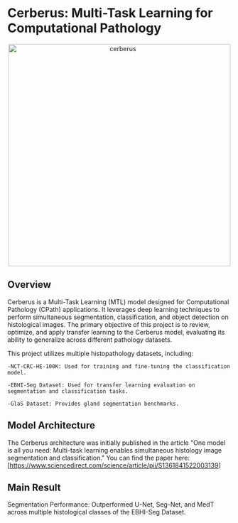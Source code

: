 # Cerberus: Multi-Task Learning for Computational Pathology

<p align="center">
    <img src="https://github.com/user-attachments/assets/c5fb5637-1edd-4597-91e8-382d3a35cfb5" alt="cerberus" width="500"/>
</p>


## Overview

Cerberus is a Multi-Task Learning (MTL) model designed for Computational Pathology (CPath) applications. It leverages deep learning techniques to perform simultaneous segmentation, classification, and object detection on histological images. The primary objective of this project is to review, optimize, and apply transfer learning to the Cerberus model, evaluating its ability to generalize across different pathology datasets.

This project utilizes multiple histopathology datasets, including:

    -NCT-CRC-HE-100K: Used for training and fine-tuning the classification model.
    
    -EBHI-Seg Dataset: Used for transfer learning evaluation on segmentation and classification tasks.
    
    -GlaS Dataset: Provides gland segmentation benchmarks.

## Model Architecture

The Cerberus architecture was initially published in the article "One model is all you need: Multi-task learning enables simultaneous histology image segmentation and classification." You can find the paper here: [https://www.sciencedirect.com/science/article/pii/S1361841522003139]

## Main Result

Segmentation Performance: Outperformed U-Net, Seg-Net, and MedT across multiple histological classes of the EBHI-Seg Dataset.




